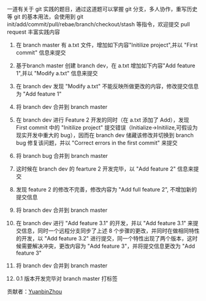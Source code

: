 一道有关于 git 实践的题目，通过这道题可以掌握 git 分支，多人协作，重写历史等 git 的基本用法，会使用到 git init/add/commit/pull/rebae/branch/checkout/stash 等指令，欢迎提交 pull request 丰富实践内容

1. 在 branch master 有 a.txt 文件，增加如下内容"Initilize project",并以 "First commit" 信息来提交

2. 基于branch master 创建 branch dev，在 a.txt 增加如下内容"Add feature 1",并以 "Modify a.txt" 信息来提交

3. 在 branch dev 发现 "Modify a.txt" 不能反映所做更改的内容，修改提交信息为 "Add feature 1"

4. 将 branch dev 合并到 branch master

5. 在 branch dev 进行 Feature 2 开发的同时（在 a.txt 添加了 Add），发现 First commit 中的 "Initilize project" 提交错误（Initialize->Initilize,可假设为现实开发中重大的 bug），因而在 branch dev 储藏该修改并切换到 branch bug 修复该问题，并以 "Correct errors in the first commit" 来提交

6. 将 branch bug 合并到 branch master

7. 这时候在 branch dev 的 fearture 2 开发完毕，以 "Add feature 2" 信息来提交

8. 发现 feature 2 的修改不完善，修改内容为 "Add full feature 2", 不增加新的提交信息

9. 将 branch dev 合并到 branch master

10. 在 branch dev 进行 "Add feature 3.1" 的开发，并以 "Add feature 3.1" 来提交信息，同时一个远程分支同步了上述 8 个步骤的更改，并同时在做相同特性的开发，以 "Add feature 3.2" 进行提交，同一个特性出现了两个版本，这时候需要解决冲突，更改内容为 "Add feature 3"，并将提交信息更改为 "Add feature 3"

11. 将 branch dev 合并到 branch master

12. 0.1 版本开发完毕对 branch master 打标签

贡献者：[YuanbinZhou](https://github.com/hduffddybz)
